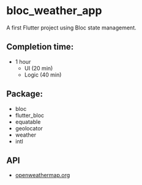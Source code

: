 # bloc_weather_app

A first Flutter project using Bloc state management.

## Completion time: 
  - 1 hour
    - UI (20 min)
    - Logic (40 min)
## Package: 
  - bloc
  - flutter_bloc
  - equatable
  - geolocator
  - weather
  - intl
## API
  - [openweathermap.org](https://openweathermap.org)
